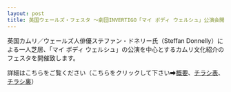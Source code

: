 ```yaml
---
layout: post
title: 英国ウェールズ・フェスタ ～劇団INVERTIGO「マイ ボディ ウェルシュ」公演会開催のお知らせ
---
```

英国カムリ／ウェールズ人俳優ステファン・ドネリー氏（Steffan Donnelly）による一人芝居、「マイ ボディ ウェルシュ」の公演を中心とするカムリ文化紹介のフェスタを開催致します。 

詳細はこちらをご覧ください（こちらをクリックして下さい➡[概要](https://drive.google.com/open?id=1WNwDmuvPRrZLpKi2eU9AKLm4KlXMPqzV)、[チラシ表](https://drive.google.com/open?id=1KNEzH3YOTruQvukQI2GTBE5iz_L3iLcg)、[チラシ裏](https://drive.google.com/open?id=1ZZTMpHySsRINU_8YZHIWswnR4g1SouiS)）
